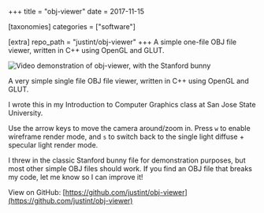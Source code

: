 +++
title = "obj-viewer"
date = 2017-11-15

[taxonomies]
categories = ["software"]

[extra]
repo_path = "justint/obj-viewer"
+++
A simple one-file OBJ file viewer, written in C++ using OpenGL and GLUT.
<!-- more -->

![Video demonstration of obj-viewer, with the Stanford bunny](https://github.com/justint/obj-viewer/raw/main/obj-viewer.gif)

A very simple single file OBJ file viewer, written in C++ using OpenGL and GLUT.

I wrote this in my Introduction to Computer Graphics class at San Jose State University.

Use the arrow keys to move the camera around/zoom in. Press `w` to enable wireframe render mode, and `s` to switch back to the single light diffuse + specular light render mode.

I threw in the classic Stanford bunny file for demonstration purposes, but most other simple OBJ files should work. If you find an OBJ file that breaks my code, let me know so I can improve it!

View on GitHub: [https://github.com/justint/obj-viewer](https://github.com/justint/obj-viewer)
